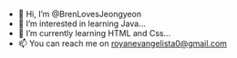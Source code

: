 - 👋 Hi, I’m @BrenLovesJeongyeon
- 👀 I’m interested in learning Java...
- 🌱 I’m currently learning HTML and Css...
- 📫 You can reach me on royanevangelista0@gmail.com 

<!---
BrenLovesJeongyeon/BrenLovesJeongyeon is a ✨ special ✨ repository because its `README.md` (this file) appears on your GitHub profile.
You can click the Preview link to take a look at your changes.
--->
